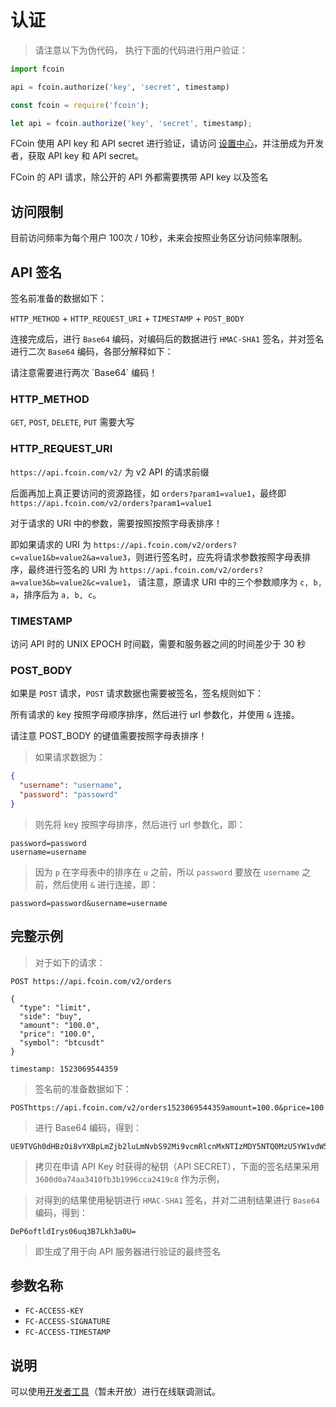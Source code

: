 # 认证
> 请注意以下为伪代码，
> 执行下面的代码进行用户验证：

```python
import fcoin

api = fcoin.authorize('key', 'secret', timestamp)
```

```javascript
const fcoin = require('fcoin');

let api = fcoin.authorize('key', 'secret', timestamp);
```

FCoin 使用 API key 和 API secret 进行验证，请访问 [设置中心](https://exchange.fcoin.com/settings/api)，并注册成为开发者，获取 API key 和 API secret。

FCoin 的 API 请求，除公开的 API 外都需要携带 API key 以及签名




## 访问限制

目前访问频率为每个用户 100次 / 10秒，未来会按照业务区分访问频率限制。




## API 签名

签名前准备的数据如下：

`HTTP_METHOD` + `HTTP_REQUEST_URI` + `TIMESTAMP` + `POST_BODY`

连接完成后，进行 `Base64` 编码，对编码后的数据进行 `HMAC-SHA1` 签名，并对签名进行二次 `Base64` 编码，各部分解释如下：

<aside class="warning">
请注意需要进行两次 `Base64` 编码！
</aside>

### HTTP_METHOD

`GET`, `POST`, `DELETE`, `PUT` 需要大写

### HTTP_REQUEST_URI

`https://api.fcoin.com/v2/` 为 v2 API 的请求前缀

后面再加上真正要访问的资源路径，如 `orders?param1=value1`，最终即 `https://api.fcoin.com/v2/orders?param1=value1`

对于请求的 URI 中的参数，需要按照按照字母表排序！

即如果请求的 URI 为 `https://api.fcoin.com/v2/orders?c=value1&b=value2&a=value3`，则进行签名时，应先将请求参数按照字母表排序，最终进行签名的 URI 为 `https://api.fcoin.com/v2/orders?a=value3&b=value2&c=value1`，
请注意，原请求 URI 中的三个参数顺序为 `c, b, a`，排序后为 `a, b, c`。

### TIMESTAMP

访问 API 时的 UNIX EPOCH 时间戳，需要和服务器之间的时间差少于 30 秒

### POST_BODY

如果是 `POST` 请求，`POST` 请求数据也需要被签名，签名规则如下：

所有请求的 key 按照字母顺序排序，然后进行 url 参数化，并使用 `&` 连接。

<aside class="warning">
请注意 POST_BODY 的键值需要按照字母表排序！
</aside>

> 如果请求数据为：

```json
{
  "username": "username",
  "password": "passowrd"
}
```

> 则先将 key 按照字母排序，然后进行 url 参数化，即：

```
password=password
username=username
```

> 因为 `p` 在字母表中的排序在 `u` 之前，所以 `password` 要放在 `username` 之前，然后使用 `&` 进行连接，即：

```
password=password&username=username
```

## 完整示例

> 对于如下的请求：

```
POST https://api.fcoin.com/v2/orders

{
  "type": "limit",
  "side": "buy",
  "amount": "100.0",
  "price": "100.0",
  "symbol": "btcusdt"
}

timestamp: 1523069544359
```

> 签名前的准备数据如下：

```
POSThttps://api.fcoin.com/v2/orders1523069544359amount=100.0&price=100.0&side=buy&symbol=btcusdt&type=limit
```

> 进行 Base64 编码，得到：

```
UE9TVGh0dHBzOi8vYXBpLmZjb2luLmNvbS92Mi9vcmRlcnMxNTIzMDY5NTQ0MzU5YW1vdW50PTEwMC4wJnByaWNlPTEwMC4wJnNpZGU9YnV5JnN5bWJvbD1idGN1c2R0JnR5cGU9bGltaXQ=
```

> 拷贝在申请 API Key 时获得的秘钥（API SECRET），下面的签名结果采用 `3600d0a74aa3410fb3b1996cca2419c8` 作为示例，

> 对得到的结果使用秘钥进行 `HMAC-SHA1` 签名，并对二进制结果进行 `Base64` 编码，得到：

```
DeP6oftldIrys06uq3B7Lkh3a0U=
```

> 即生成了用于向 API 服务器进行验证的最终签名

## 参数名称

* `FC-ACCESS-KEY`
* `FC-ACCESS-SIGNATURE`
* `FC-ACCESS-TIMESTAMP`

## 说明

可以使用[开发者工具]()（暂未开放）进行在线联调测试。
